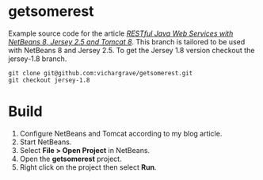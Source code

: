 # getsomerest

Example source code for the article [_RESTful Java Web Services with NetBeans 8, 
Jersey 2.5 and Tomcat 8_](http://vichargrave.com/restful-java-web-services-with-netbeans-8-jersey-2-5-and-tomcat-8/).  This branch is tailored to be used with NetBeans 8 and Jersey 2.5.  To get the Jersey 1.8 version checkout the jersey-1.8 branch.

```
git clone git@github.com:vichargrave/getsomerest.git
git checkout jersey-1.8
```

# Build

1. Configure NetBeans and Tomcat according to my blog article.
2. Start NetBeans.
3. Select __File > Open Project__ in NetBeans.
4. Open the __getsomerest__ project.
4. Right click on the project then select __Run__.
